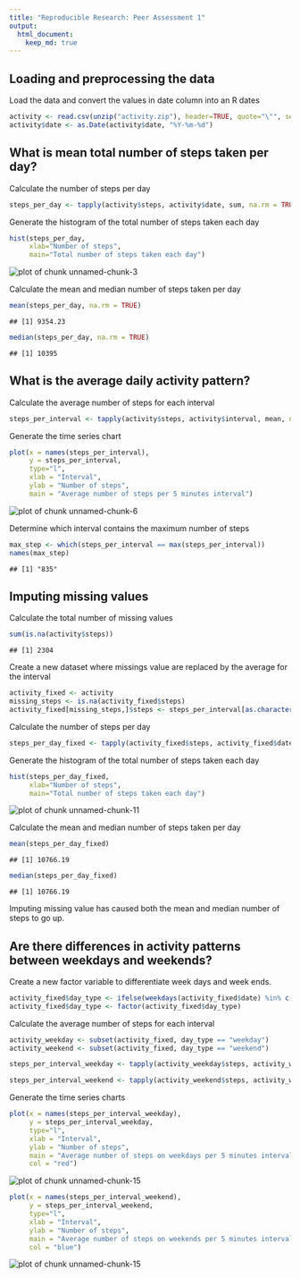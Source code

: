 ```yaml
---
title: "Reproducible Research: Peer Assessment 1"
output: 
  html_document:
    keep_md: true
---
```



## Loading and preprocessing the data

Load the data and convert the values in date column into an R dates

```r
activity <- read.csv(unzip("activity.zip"), header=TRUE, quote="\"", sep=",")
activity$date <- as.Date(activity$date, "%Y-%m-%d")
```

## What is mean total number of steps taken per day?

Calculate the number of steps per day

```r
steps_per_day <- tapply(activity$steps, activity$date, sum, na.rm = TRUE)
```

Generate the histogram of the total number of steps taken each day

```r
hist(steps_per_day, 
     xlab="Number of steps", 
     main="Total number of steps taken each day")
```

![plot of chunk unnamed-chunk-3](figure/unnamed-chunk-3-1.png)

Calculate the mean and median number of steps taken per day

```r
mean(steps_per_day, na.rm = TRUE)
```

```
## [1] 9354.23
```

```r
median(steps_per_day, na.rm = TRUE)
```

```
## [1] 10395
```

## What is the average daily activity pattern?

Calculate the average number of steps for each interval

```r
steps_per_interval <- tapply(activity$steps, activity$interval, mean, na.rm = TRUE)
```

Generate the time series chart

```r
plot(x = names(steps_per_interval), 
     y = steps_per_interval, 
     type="l",
     xlab = "Interval",
     ylab = "Number of steps",
     main = "Average number of steps per 5 minutes interval")
```

![plot of chunk unnamed-chunk-6](figure/unnamed-chunk-6-1.png)

Determine which interval contains the maximum number of steps

```r
max_step <- which(steps_per_interval == max(steps_per_interval))
names(max_step)
```

```
## [1] "835"
```

## Imputing missing values

Calculate the total number of missing values


```r
sum(is.na(activity$steps))
```

```
## [1] 2304
```

Create a new dataset where missings value are replaced by the average for the interval

```r
activity_fixed <- activity
missing_steps <- is.na(activity_fixed$steps)
activity_fixed[missing_steps,]$steps <- steps_per_interval[as.character(activity_fixed[missing_steps,]$interval)]
```
Calculate the number of steps per day

```r
steps_per_day_fixed <- tapply(activity_fixed$steps, activity_fixed$date, sum)
```

Generate the histogram of the total number of steps taken each day

```r
hist(steps_per_day_fixed, 
     xlab="Number of steps", 
     main="Total number of steps taken each day")
```

![plot of chunk unnamed-chunk-11](figure/unnamed-chunk-11-1.png)

Calculate the mean and median number of steps taken per day

```r
mean(steps_per_day_fixed)
```

```
## [1] 10766.19
```

```r
median(steps_per_day_fixed)
```

```
## [1] 10766.19
```

Imputing missing value has caused both the mean and median number of steps to go up.

## Are there differences in activity patterns between weekdays and weekends?

Create a new factor variable to differentiate week days and week ends.

```r
activity_fixed$day_type <- ifelse(weekdays(activity_fixed$date) %in% c("Saturday", "Sunday"),"weekend","weekday")
activity_fixed$day_type <- factor(activity_fixed$day_type)
```

Calculate the average number of steps for each interval

```r
activity_weekday <- subset(activity_fixed, day_type == "weekday")
activity_weekend <- subset(activity_fixed, day_type == "weekend")

steps_per_interval_weekday <- tapply(activity_weekday$steps, activity_weekday$interval, mean)

steps_per_interval_weekend <- tapply(activity_weekend$steps, activity_weekend$interval, mean)
```

Generate the time series charts

```r
plot(x = names(steps_per_interval_weekday), 
     y = steps_per_interval_weekday, 
     type="l",
     xlab = "Interval",
     ylab = "Number of steps",
     main = "Average number of steps on weekdays per 5 minutes interval",
     col = "red")
```

![plot of chunk unnamed-chunk-15](figure/unnamed-chunk-15-1.png)

```r
plot(x = names(steps_per_interval_weekend), 
     y = steps_per_interval_weekend, 
     type="l",
     xlab = "Interval",
     ylab = "Number of steps",
     main = "Average number of steps on weekends per 5 minutes interval",
     col = "blue")
```

![plot of chunk unnamed-chunk-15](figure/unnamed-chunk-15-2.png)

